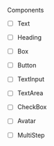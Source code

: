 Components

- [ ] Text
- [ ] Heading
- [ ] Box
- [ ] Button
- [ ] TextInput
- [ ] TextArea
- [ ] CheckBox
- [ ] Avatar
- [ ] MultiStep

